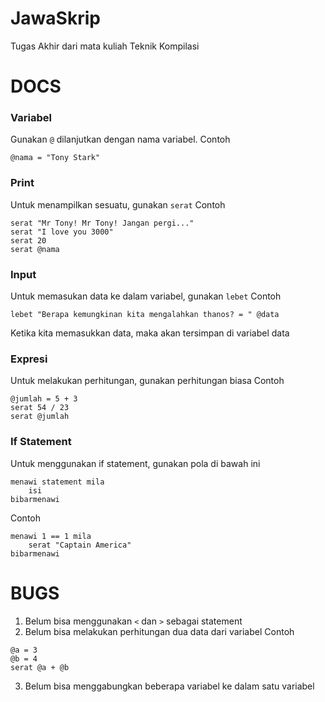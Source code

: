 # JawaSkrip
Tugas Akhir dari mata kuliah Teknik Kompilasi

# DOCS

### Variabel
Gunakan `@` dilanjutkan dengan nama variabel.
Contoh

```
@nama = "Tony Stark"
```

### Print
Untuk menampilkan sesuatu, gunakan `serat`
Contoh

```
serat "Mr Tony! Mr Tony! Jangan pergi..."
serat "I love you 3000"
serat 20
serat @nama
```

### Input
Untuk memasukan data ke dalam variabel, gunakan `lebet`
Contoh

```
lebet "Berapa kemungkinan kita mengalahkan thanos? = " @data
```

Ketika kita memasukkan data, maka akan tersimpan di variabel data

### Expresi
Untuk melakukan perhitungan, gunakan perhitungan biasa
Contoh

```
@jumlah = 5 + 3
serat 54 / 23
serat @jumlah
```

### If Statement
Untuk menggunakan if statement, gunakan pola di bawah ini

```
menawi statement mila
    isi
bibarmenawi
```

Contoh

```
menawi 1 == 1 mila
    serat "Captain America"
bibarmenawi
```

# BUGS

1. Belum bisa menggunakan `<` dan `>` sebagai statement
2. Belum bisa melakukan perhitungan dua data dari variabel
Contoh

```
@a = 3
@b = 4
serat @a + @b
```

3. Belum bisa menggabungkan beberapa variabel ke dalam satu variabel
